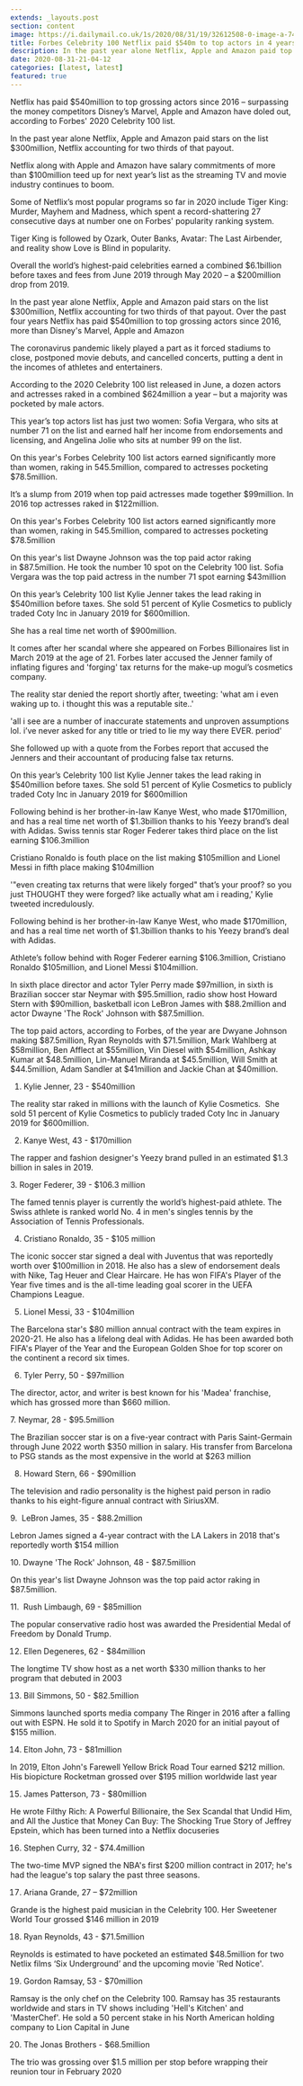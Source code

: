 ```yaml
---
extends: _layouts.post
section: content
image: https://i.dailymail.co.uk/1s/2020/08/31/19/32612508-0-image-a-74_1598898925634.jpg 
title: Forbes Celebrity 100 Netflix paid $540m to top actors in 4 years 
description: In the past year alone Netflix, Apple and Amazon paid top grossing stars $300million, according to Forbes 2020 Celebrity 100 list, with Netflix shelling out two thirds of that amount. 
date: 2020-08-31-21-04-12 
categories: [latest, latest] 
featured: true 
--- 
```

Netflix has paid $540million to top grossing actors since 2016 – surpassing the money competitors Disney’s Marvel, Apple and Amazon have doled out, according to Forbes' 2020 Celebrity 100 list.

In the past year alone Netflix, Apple and Amazon paid stars on the list $300million, Netflix accounting for two thirds of that payout.

Netflix along with Apple and Amazon have salary commitments of more than $100million teed up for next year’s list as the streaming TV and movie industry continues to boom.

Some of Netflix’s most popular programs so far in 2020 include Tiger King: Murder, Mayhem and Madness, which spent a record-shattering 27 consecutive days at number one on Forbes' popularity ranking system.

Tiger King is followed by Ozark, Outer Banks, Avatar: The Last Airbender, and reality show Love is Blind in popularity.

Overall the world’s highest-paid celebrities earned a combined $6.1billion before taxes and fees from June 2019 through May 2020 – a $200million drop from 2019.  

In the past year alone Netflix, Apple and Amazon paid stars on the list $300million, Netflix accounting for two thirds of that payout. Over the past four years Netflix has paid $540million to top grossing actors since 2016, more than Disney's Marvel, Apple and Amazon

The coronavirus pandemic likely played a part as it forced stadiums to close, postponed movie debuts, and cancelled concerts, putting a dent in the incomes of athletes and entertainers. 

According to the 2020 Celebrity 100 list released in June, a dozen actors and actresses raked in a combined $624million a year – but a majority was pocketed by male actors. 

This year’s top actors list has just two women: Sofia Vergara, who sits at number 71 on the list and earned half her income from endorsements and licensing, and Angelina Jolie who sits at number 99 on the list.

On this year's Forbes Celebrity 100 list actors earned significantly more than women, raking in 545.5million, compared to actresses pocketing $78.5million. 

It’s a slump from 2019 when top paid actresses made together $99million. In 2016 top actresses raked in $122million.  

On this year's Forbes Celebrity 100 list actors earned significantly more than women, raking in 545.5million, compared to actresses pocketing $78.5million

On this year's list Dwayne Johnson was the top paid actor raking in $87.5million. He took the number 10 spot on the Celebrity 100 list. Sofia Vergara was the top paid actress in the number 71 spot earning $43million

On this year’s Celebrity 100 list Kylie Jenner takes the lead raking in $540million before taxes. She sold 51 percent of Kylie Cosmetics to publicly traded Coty Inc in January 2019 for $600million.

She has a real time net worth of $900million.

It comes after her scandal where she appeared on Forbes Billionaires list in March 2019 at the age of 21. Forbes later accused the Jenner family of inflating figures and 'forging' tax returns for the make-up mogul’s cosmetics company.

The reality star denied the report shortly after, tweeting: 'what am i even waking up to. i thought this was a reputable site..'

'all i see are a number of inaccurate statements and unproven assumptions lol. i’ve never asked for any title or tried to lie my way there EVER. period'

She followed up with a quote from the Forbes report that accused the Jenners and their accountant of producing false tax returns.

On this year’s Celebrity 100 list Kylie Jenner takes the lead raking in $540million before taxes. She sold 51 percent of Kylie Cosmetics to publicly traded Coty Inc in January 2019 for $600million

Following behind is her brother-in-law Kanye West, who made $170million, and has a real time net worth of $1.3billion thanks to his Yeezy brand’s deal with Adidas. Swiss tennis star Roger Federer takes third place on the list earning $106.3million

Cristiano Ronaldo is fouth place on the list making $105million and Lionel Messi in fifth place making $104million

'"even creating tax returns that were likely forged" that’s your proof? so you just THOUGHT they were forged? like actually what am i reading,' Kylie tweeted incredulously.

Following behind is her brother-in-law Kanye West, who made $170million, and has a real time net worth of $1.3billion thanks to his Yeezy brand’s deal with Adidas. 

Athlete’s follow behind with Roger Federer earning $106.3million, Cristiano Ronaldo $105million, and Lionel Messi $104million.

In sixth place director and actor Tyler Perry made $97million, in sixth is Brazilian soccer star Neymar with $95.5million, radio show host Howard Stern with $90million, basketball icon LeBron James with $88.2million and actor Dwayne 'The Rock' Johnson with $87.5million.

The top paid actors, according to Forbes, of the year are Dwyane Johnson making $87.5million, Ryan Reynolds with $71.5million, Mark Wahlberg at $58million, Ben Afflect at $55million, Vin Diesel with $54million, Ashkay Kumar at $48.5million, Lin-Manuel Miranda at $45.5million, Will Smith at $44.5million, Adam Sandler at $41million and Jackie Chan at $40million. 

1. Kylie Jenner, 23 - $540million

The reality star raked in millions with the launch of Kylie Cosmetics.  She sold 51 percent of Kylie Cosmetics to publicly traded Coty Inc in January 2019 for $600million.

2. Kanye West, 43 - $170million

The rapper and fashion designer's Yeezy brand pulled in an estimated $1.3 billion in sales in 2019.

3. Roger Federer, 39 - $106.3 million

The famed tennis player is currently the world’s highest-paid athlete. The Swiss athlete is ranked world No. 4 in men's singles tennis by the Association of Tennis Professionals. 

4. Cristiano Ronaldo, 35 - $105 million

The iconic soccer star signed a deal with Juventus that was reportedly worth over $100million in 2018. He also has a slew of endorsement deals with Nike, Tag Heuer and Clear Haircare. He has won FIFA's Player of the Year five times and is the all-time leading goal scorer in the UEFA Champions League.

5. Lionel Messi, 33 - $104million

The Barcelona star's $80 million annual contract with the team expires in 2020-21. He also has a lifelong deal with Adidas. He has been awarded both FIFA's Player of the Year and the European Golden Shoe for top scorer on the continent a record six times. 

6. Tyler Perry, 50 - $97million

The director, actor, and writer is best known for his 'Madea' franchise, which has grossed more than $660 million. 

7. Neymar, 28 - $95.5million 

The Brazilian soccer star is on a five-year contract with Paris Saint-Germain through June 2022 worth $350 million in salary. His transfer from Barcelona to PSG stands as the most expensive in the world at $263 million

8. Howard Stern, 66 - $90million

The television and radio personality is the highest paid person in radio thanks to his eight-figure annual contract with SiriusXM. 

9.  LeBron James, 35 - $88.2million

Lebron James signed a 4-year contract with the LA Lakers in 2018 that's reportedly worth $154 million

10. Dwayne 'The Rock' Johnson, 48 - $87.5million

On this year's list Dwayne Johnson was the top paid actor raking in $87.5million. 

11.  Rush Limbaugh, 69 - $85million

The popular conservative radio host was awarded the Presidential Medal of Freedom by Donald Trump. 

12. Ellen Degeneres, 62 - $84million

The longtime TV show host as a net worth $330 million thanks to her program that debuted in 2003

13. Bill Simmons, 50 - $82.5million

Simmons launched sports media company The Ringer in 2016 after a falling out with ESPN. He sold it to Spotify in March 2020 for an initial payout of $155 million. 

14. Elton John, 73 - $81million

In 2019, Elton John's Farewell Yellow Brick Road Tour earned $212 million. His biopicture Rocketman grossed over $195 million worldwide last year 

15. James Patterson, 73 - $80million

He wrote Filthy Rich: A Powerful Billionaire, the Sex Scandal that Undid Him, and All the Justice that Money Can Buy: The Shocking True Story of Jeffrey Epstein, which has been turned into a Netflix docuseries 

16. Stephen Curry, 32 - $74.4million

The two-time MVP signed the NBA's first $200 million contract in 2017; he's had the league's top salary the past three seasons. 

17. Ariana Grande, 27 – $72million

Grande is the highest paid musician in the Celebrity 100. Her Sweetener World Tour grossed $146 million in 2019

18. Ryan Reynolds, 43 - $71.5million

Reynolds is estimated to have pocketed an estimated $48.5million for two Netlix films ‘Six Underground’ and the upcoming movie 'Red Notice'. 

19. Gordon Ramsay, 53 - $70million

Ramsay is the only chef on the Celebrity 100. Ramsay has 35 restaurants worldwide and stars in TV shows including 'Hell's Kitchen' and 'MasterChef'. He sold a 50 percent stake in his North American holding company to Lion Capital in June

20. The Jonas Brothers - $68.5million

The trio was grossing over $1.5 million per stop before wrapping their reunion tour in February 2020 

